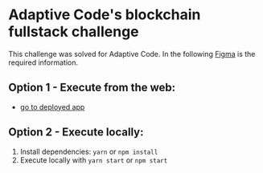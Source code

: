 # Adaptive Code's blockchain fullstack challenge

This challenge was solved for Adaptive Code. In the following [Figma](https://www.figma.com/file/hAKNuOnYiT9Va46TRGXznK/Untitled) is the required information.

## Option 1 - Execute from the web:

- [go to deployed app](https://adaptive-code-challenge.vercel.app/)

## Option 2 - Execute locally:

1. Install dependencies: `yarn` or `npm install`
2. Execute locally with `yarn start` or `npm start`
